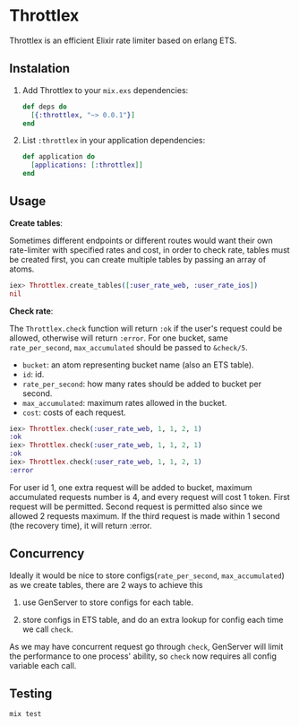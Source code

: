 # Throttlex

Throttlex is an efficient Elixir rate limiter based on erlang ETS.

## Instalation
1. Add Throttlex to your `mix.exs` dependencies:

    ```elixir
    def deps do
      [{:throttlex, "~> 0.0.1"}]
    end
    ```

2. List `:throttlex` in your application dependencies:

    ```elixir
    def application do
      [applications: [:throttlex]]
    end
    ```

## Usage

**Create tables**:

Sometimes different endpoints or different routes would want their own rate-limiter with specified rates and cost, in 
order to check rate, tables must be created first, you can create multiple tables by passing an array of atoms.

  ```elixir
  iex> Throttlex.create_tables([:user_rate_web, :user_rate_ios])
  nil
  ```

**Check rate**:

The `Throttlex.check` function will return `:ok` if the user's request could be allowed, otherwise will return `:error`. For one bucket,
same `rate_per_second`, `max_accumulated` should be passed to `&check/5`.

 - `bucket`: an atom representing bucket name (also an ETS table).
 - `id`: id.
 - `rate_per_second`: how many rates should be added to bucket per second.
 - `max_accumulated`: maximum rates allowed in the bucket.
 - `cost`: costs of each request.


```elixir
iex> Throttlex.check(:user_rate_web, 1, 1, 2, 1)
:ok
iex> Throttlex.check(:user_rate_web, 1, 1, 2, 1)
:ok
iex> Throttlex.check(:user_rate_web, 1, 1, 2, 1)
:error
```

For user id 1, one extra request will be added to bucket, maximum accumulated requests number
is 4, and every request will cost 1 token. First request will be permitted.
Second request is permitted also since we allowed 2 requests maximum.
If the third request is made within 1 second (the recovery time), it will return :error.


## Concurrency

Ideally it would be nice to store configs(`rate_per_second`, `max_accumulated`) as we create tables, there are 2 ways to achieve this

1. use GenServer to store configs for each table.

2. store configs in ETS table, and do an extra lookup for config each time we call `check`.

As we may have concurrent request go through `check`, GenServer will limit the performance to one process' ability, so `check` now requires all config
variable each call.

## Testing

```elixir
mix test
```
